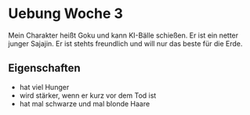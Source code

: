 # Uebung Woche 3
Mein Charakter heißt Goku und kann KI-Bälle schießen. Er ist ein netter junger Sajajin. Er ist stehts freundlich und will nur das beste für die Erde.

## Eigenschaften
* hat viel Hunger
* wird stärker, wenn er kurz vor dem Tod ist
* hat mal schwarze und mal blonde Haare
